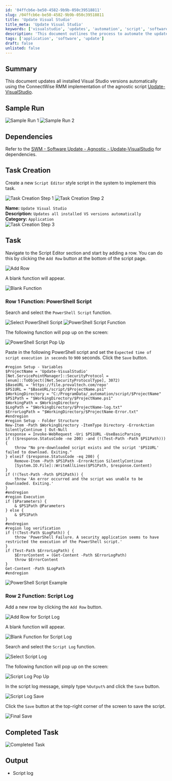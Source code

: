 ```yaml
---
id: '04ffcb6e-be50-4582-9b9b-050c39518811'
slug: /04ffcb6e-be50-4582-9b9b-050c39518811
title: 'Update Visual Studio'
title_meta: 'Update Visual Studio'
keywords: ['visualstudio', 'updates', 'automation', 'script', 'software']
description: 'This document outlines the process to automate the update of all installed Visual Studio versions using a ConnectWise RMM implementation. It includes step-by-step instructions for task creation, script setup, and execution, ensuring a seamless update process for users.'
tags: ['application', 'software', 'update']
draft: false
unlisted: false
---
```


## Summary

This document updates all installed Visual Studio versions automatically using the ConnectWise RMM implementation of the agnostic script [Update-VisualStudio](<../../unsorted/SWM - Software Update - Agnostic - Update-VisualStudio.md>).

## Sample Run

![Sample Run 1](../../../static/img/Update-Visual-Studio/image_1.png)
![Sample Run 2](../../../static/img/Update-Visual-Studio/image_2.png)

## Dependencies

Refer to the [SWM - Software Update - Agnostic - Update-VisualStudio](<../../unsorted/SWM - Software Update - Agnostic - Update-VisualStudio.md>) for dependencies.

## Task Creation

Create a new `Script Editor` style script in the system to implement this task.

![Task Creation Step 1](../../../static/img/Update-Visual-Studio/image_3.png)
![Task Creation Step 2](../../../static/img/Update-Visual-Studio/image_4.png)

**Name:** `Update Visual Studio`  
**Description:** `Updates all installed VS versions automatically`  
**Category:** `Application`  
![Task Creation Step 3](../../../static/img/Update-Visual-Studio/image_5.png)

## Task

Navigate to the Script Editor section and start by adding a row. You can do this by clicking the `Add Row` button at the bottom of the script page.

![Add Row](../../../static/img/Update-Visual-Studio/image_6.png)

A blank function will appear.

![Blank Function](../../../static/img/Update-Visual-Studio/image_7.png)

### Row 1 Function: PowerShell Script

Search and select the `PowerShell Script` function.

![Select PowerShell Script](../../../static/img/Update-Visual-Studio/image_8.png)
![PowerShell Script Function](../../../static/img/Update-Visual-Studio/image_9.png)

The following function will pop up on the screen:

![PowerShell Script Pop Up](../../../static/img/Update-Visual-Studio/image_10.png)

Paste in the following PowerShell script and set the `Expected time of script execution in seconds` to `900` seconds. Click the `Save` button.

```
#region Setup - Variables
$ProjectName = 'Update-VisualStudio'
[Net.ServicePointManager]::SecurityProtocol = [enum]::ToObject([Net.SecurityProtocolType], 3072)
$BaseURL = 'https://file.provaltech.com/repo'
$PS1URL = "$BaseURL/script/$ProjectName.ps1"
$WorkingDirectory = "C:/ProgramData/_automation/script/$ProjectName"
$PS1Path = "$WorkingDirectory/$ProjectName.ps1"
$WorkingPath = $WorkingDirectory
$LogPath = "$WorkingDirectory/$ProjectName-log.txt"
$ErrorLogPath = "$WorkingDirectory/$ProjectName-Error.txt"
#endregion
#region Setup - Folder Structure
New-Item -Path $WorkingDirectory -ItemType Directory -ErrorAction SilentlyContinue | Out-Null
$response = Invoke-WebRequest -Uri $PS1URL -UseBasicParsing
if (($response.StatusCode -ne 200) -and (!(Test-Path -Path $PS1Path))) {
    throw "No pre-downloaded script exists and the script '$PS1URL' failed to download. Exiting."
} elseif ($response.StatusCode -eq 200) {
    Remove-Item -Path $PS1Path -ErrorAction SilentlyContinue
    [System.IO.File]::WriteAllLines($PS1Path, $response.Content)
}
if (!(Test-Path -Path $PS1Path)) {
    throw 'An error occurred and the script was unable to be downloaded. Exiting.'
}
#endregion
#region Execution
if ($Parameters) {
    & $PS1Path @Parameters
} else {
    & $PS1Path
}
#endregion
#region log verification
if (!(Test-Path $LogPath)) {
    throw 'PowerShell Failure. A security application seems to have restricted the execution of the PowerShell script.'
}
if (Test-Path $ErrorLogPath) {
    $ErrorContent = (Get-Content -Path $ErrorLogPath)
    throw $ErrorContent
}
Get-Content -Path $LogPath
#endregion
```

![PowerShell Script Example](../../../static/img/Update-Visual-Studio/image_11.png)

### Row 2 Function: Script Log

Add a new row by clicking the `Add Row` button.

![Add Row for Script Log](../../../static/img/Update-Visual-Studio/image_12.png)

A blank function will appear.

![Blank Function for Script Log](../../../static/img/Update-Visual-Studio/image_13.png)

Search and select the `Script Log` function.

![Select Script Log](../../../static/img/Update-Visual-Studio/image_14.png)

The following function will pop up on the screen:

![Script Log Pop Up](../../../static/img/Update-Visual-Studio/image_15.png)

In the script log message, simply type `%Output%` and click the `Save` button.

![Script Log Save](../../../static/img/Update-Visual-Studio/image_16.png)

Click the `Save` button at the top-right corner of the screen to save the script.

![Final Save](../../../static/img/Update-Visual-Studio/image_17.png)

## Completed Task

![Completed Task](../../../static/img/Update-Visual-Studio/image_18.png)

## Output

- Script log


